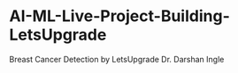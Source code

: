 # AI-ML-Live-Project-Building-LetsUpgrade
Breast Cancer Detection by LetsUpgrade Dr. Darshan Ingle 
